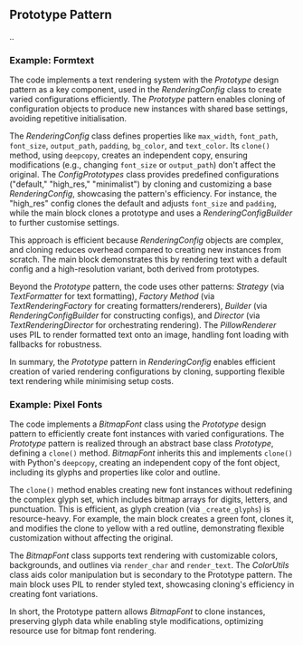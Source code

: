 
## Prototype Pattern

..


### Example: Formtext

The code implements a text rendering system with the *Prototype* design pattern as a key component,
used in the *RenderingConfig* class to create varied configurations efficiently. The *Prototype*
pattern enables cloning of configuration objects to produce new instances with shared base settings,
avoiding repetitive initialisation.

The *RenderingConfig* class defines properties like `max_width`, `font_path`, `font_size`, `output_path`,
`padding`, `bg_color`, and `text_color`. Its `clone()` method, using `deepcopy`, creates an independent copy,
ensuring modifications (e.g., changing `font_size` or `output_path`) don't affect the original. The
*ConfigPrototypes* class provides predefined configurations ("default," "high_res," "minimalist") by
cloning and customizing a base *RenderingConfig*, showcasing the pattern's efficiency. For instance,
the "high_res" config clones the default and adjusts `font_size` and `padding`, while the main block
clones a prototype and uses a *RenderingConfigBuilder* to further customise settings.

This approach is efficient because *RenderingConfig* objects are complex, and cloning reduces overhead
compared to creating new instances from scratch. The main block demonstrates this by rendering text with
a default config and a high-resolution variant, both derived from prototypes.

Beyond the *Prototype* pattern, the code uses other patterns: *Strategy* (via *TextFormatter* for text
formatting), *Factory Method* (via *TextRenderingFactory* for creating formatters/renderers), *Builder*
(via *RenderingConfigBuilder* for constructing configs), and *Director* (via *TextRenderingDirector* for
orchestrating rendering). The *PillowRenderer* uses PIL to render formatted text onto an image, handling
font loading with fallbacks for robustness.

In summary, the *Prototype* pattern in *RenderingConfig* enables efficient creation of varied rendering
configurations by cloning, supporting flexible text rendering while minimising setup costs.


### Example: Pixel Fonts

The code implements a *BitmapFont* class using the *Prototype* design pattern to efficiently create
font instances with varied configurations. The *Prototype* pattern is realized through an abstract
base class *Prototype*, defining a `clone()` method. *BitmapFont* inherits this and implements `clone()`
with Python's `deepcopy`, creating an independent copy of the font object, including its glyphs and
properties like color and outline.

The `clone()` method enables creating new font instances without redefining the complex glyph set,
which includes bitmap arrays for digits, letters, and punctuation. This is efficient, as glyph creation
(via `_create_glyphs`) is resource-heavy. For example, the main block creates a green font, clones it,
and modifies the clone to yellow with a red outline, demonstrating flexible customization without
affecting the original.

The *BitmapFont* class supports text rendering with customizable colors, backgrounds, and outlines via
`render_char` and `render_text`. The *ColorUtils* class aids color manipulation but is secondary to the
Prototype pattern. The main block uses PIL to render styled text, showcasing cloning's efficiency in
creating font variations.

In short, the Prototype pattern allows *BitmapFont* to clone instances, preserving glyph data while
enabling style modifications, optimizing resource use for bitmap font rendering.

